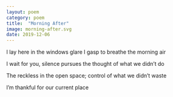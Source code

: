 ```yaml
---
layout: poem
category: poem
title:  "Morning After"
image: morning-after.svg
date: 2019-12-06
---
```


I lay here in the windows glare
I gasp to breathe the morning air

I wait for you, silence pursues
the thought of what we didn’t do

The reckless in the open space;
control of what we didn’t waste

I’m thankful for our current place
